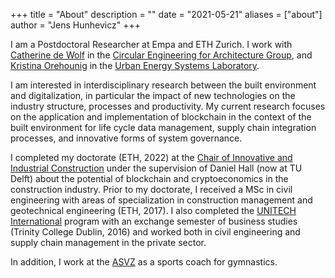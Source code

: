 +++
title = "About"
description = ""
date = "2021-05-21"
aliases = ["about"]
author = "Jens Hunhevicz"
+++

I am a  Postdoctoral Researcher at Empa and ETH Zurich. I work with <a target="_blank" rel="noopener noreferrer" href="https://cea.ibi.ethz.ch/people/catherine_de_wolf.html">Catherine de Wolf</a> in the <a target="_blank" rel="noopener noreferrer" href="https://cea.ibi.ethz.ch/">Circular Engineering for Architecture Group</a>, and <a target="_blank" rel="noopener noreferrer" href="https://www.empa.ch/web/s313/kristina-orehounig">Kristina Orehounig</a> in the <a target="_blank" rel="noopener noreferrer" href="https://www.empa.ch/web/s313">Urban Energy Systems Laboratory</a>.

I am interested in interdisciplinary research between the built environment and digitalization, in particular the impact of new technologies on the industry structure, processes and productivity. My current research focuses on the application and implementation of blockchain in the context of the built environment for life cycle data management, supply chain integration processes, and innovative forms of system governance.

I completed my doctorate (ETH, 2022) at the <a target="_blank" rel="noopener noreferrer" href="https://ic.ibi.ethz.ch/">Chair of Innovative and Industrial Construction</a> under the supervision of Daniel Hall (now at TU Delft) about the potential of blockchain and cryptoeconomics in the construction industry. Prior to my doctorate, I received a MSc in civil engineering with areas of specialization in construction management and geotechnical engineering (ETH, 2017). I also completed the <a target="_blank" rel="noopener noreferrer" href="https://unitech-international.org/">UNITECH International</a> program with an exchange semester of business studies (Trinity College Dublin, 2016) and worked both in civil engineering and supply chain management in the private sector.

In addition, I work at the <a target="_blank" rel="noopener noreferrer" href="https://asvz.ch/sport/45680-manege">ASVZ</a> as a sports coach for gymnastics.
